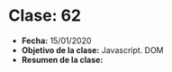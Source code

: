 # Clase: 62

- **Fecha:** 15/01/2020
- **Objetivo de la clase:** Javascript. DOM
- **Resumen de la clase:**
  > 